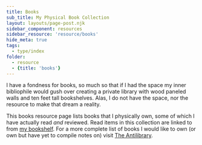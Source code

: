 ```yaml
---
title: Books
sub_title: My Physical Book Collection
layout: layouts/page-post.njk
sidebar_component: resources
sidebar_resource: 'resource/books'
hide_meta: true
tags:
  - type/index
folder: 
  - resource
  - {title: 'books'}
---
```


I have a fondness for books, so much so that if I had the space my inner bibliophile would gush over creating a private library with wood paneled walls and ten feet tall bookshelves. Alas, I do not have the space, nor the resource to make that dream a reality.

This books resource page lists books that I physically own, some of which I have actually read _and_ reviewed. Read items in this collection are linked to from [my bookshelf](/books/). For a more complete list of books I would like to own (or own but have yet to compile notes on) visit [The Antilibrary](/antilibrary/).
